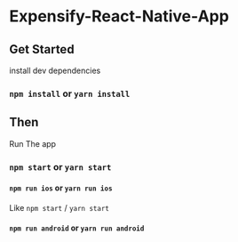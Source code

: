 # Expensify-React-Native-App

## Get Started

install dev dependencies

### `npm install` or `yarn install`

## Then

Run The app

### `npm start` or `yarn start`



#### `npm run ios` or `yarn run ios`

Like `npm start` / `yarn start`

#### `npm run android` or `yarn run android`



